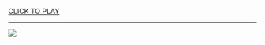 
<a href="https://premium76.site?title=xbox_game_pass&ref=13M">CLICK TO PLAY</a></h3>
<hr>

<a href="https://premium76.site?title=xbox_game_pass&ref=13M"><img src="https://clearcache.store/games.png"></a>


